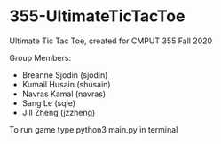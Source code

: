 # 355-UltimateTicTacToe
Ultimate Tic Tac Toe, created for CMPUT 355 Fall 2020

Group Members:
* Breanne Sjodin (sjodin)
* Kumail Husain  (shusain)
* Navras Kamal   (navras)
* Sang Le        (sqle)
* Jill Zheng     (jzzheng)


To run game type python3 main.py in terminal
